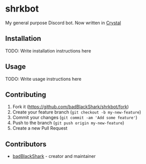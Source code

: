 # shrkbot

My general purpose Discord bot. Now written in [Crystal](https://crystal-lang.org/)

## Installation

TODO: Write installation instructions here

## Usage

TODO: Write usage instructions here

## Contributing

1. Fork it (<https://github.com/badBlackShark/shrkbot/fork>)
2. Create your feature branch (`git checkout -b my-new-feature`)
3. Commit your changes (`git commit -am 'Add some feature'`)
4. Push to the branch (`git push origin my-new-feature`)
5. Create a new Pull Request

## Contributors

- [badBlackShark](https://github.com/badBlackShark) - creator and maintainer
